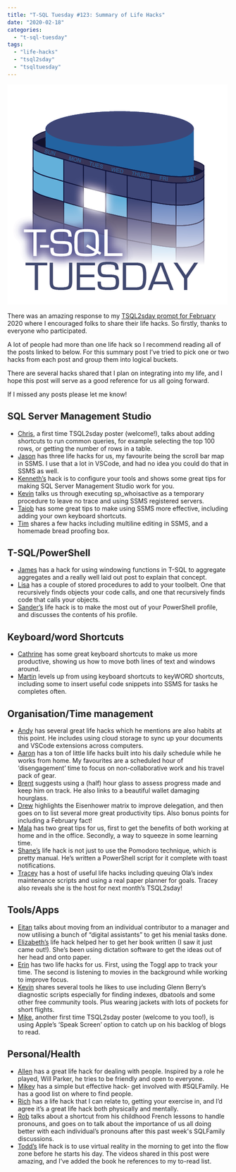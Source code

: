 ```yaml
---
title: "T-SQL Tuesday #123: Summary of Life Hacks"
date: "2020-02-18"
categories: 
  - "t-sql-tuesday"
tags: 
  - "life-hacks"
  - "tsql2sday"
  - "tsqltuesday"
---
```


![](images/tsqltues.png)

There was an amazing response to my [TSQL2sday prompt for February](https://jesspomfret.com/t-sql-tuesday-123/) 2020 where I encouraged folks to share their life hacks. So firstly, thanks to everyone who participated.

A lot of people had more than one life hack so I recommend reading all of the posts linked to below. For this summary post I’ve tried to pick one or two hacks from each post and group them into logical buckets.

There are several hacks shared that I plan on integrating into my life, and I hope this post will serve as a good reference for us all going forward.

If I missed any posts please let me know!

## **SQL Server Management Studio**

- [Chris](https://allthezerosmatter.com/2020/02/11/t-sql-tuesday-123-life-hacks-to-make-your-day-easier-custom-shortcuts-in-ssms-ads/), a first time TSQL2sday poster (welcome!), talks about adding shortcuts to run common queries, for example selecting the top 100 rows, or getting the number of rows in a table.
- [Jason](https://jasonbrimhall.info/2020/02/12/top-3-database-life-hacks/) has three life hacks for us, my favourite being the scroll bar map in SSMS. I use that a lot in VSCode, and had no idea you could do that in SSMS as well.
- [Kenneth’s](https://sqlstudies.com/2020/02/11/configure-your-tools-t-sql-tuesday-123/) hack is to configure your tools and shows some great tips for making SQL Server Management Studio work for you.
- [Kevin](https://dallasdbas.com/tsqltuesday-life-hacks/) talks us through executing sp\_whoisactive as a temporary procedure to leave no trace and using SSMS registered servers.
- [Taiob](http://sqlworldwide.com/t-sql-tuesday-123-ssms-tips-to-make-your-day-easier/) has some great tips to make using SSMS more effective, including adding your own keyboard shortcuts.
- [Tim](https://timharkin.com/life-hacks-to-make-your-day-easier-t-sql-tuesday-123/) shares a few hacks including multiline editing in SSMS, and a homemade bread proofing box.

## T-SQL/PowerShell

- [James](https://jimbabwe.co.za/2020/02/12/t-sql-tuesday-123-life-hacking-by-opening-windows/) has a hack for using windowing functions in T-SQL to aggregate aggregates and a really well laid out post to explain that concept.
- [Lisa](https://lisagb.info/archives/71) has a couple of stored procedures to add to your toolbelt. One that recursively finds objects your code calls, and one that recursively finds code that calls your objects.
- [Sander’s](https://www.sqlstad.nl/rants-and-rambling/t-sql-tuesday-123-life-hacks-that-make-your-life-easier/) life hack is to make the most out of your PowerShell profile, and discusses the contents of his profile.

## Keyboard/word Shortcuts

- [Cathrine](https://www.cathrinewilhelmsen.net/2020/02/11/keyboard-shortcuts-moving-text-lines-moving-windows/) has some great keyboard shortcuts to make us more productive, showing us how to move both lines of text and windows around.
- [Martin](https://msurasky.wixsite.com/sqlcorner/post/t-sql-tuesday-life-hacks-to-make-your-day-easier) levels up from using keyboard shortcuts to keyWORD shortcuts, including some to insert useful code snippets into SSMS for tasks he completes often.

## **Organisation/Time management**

- [Andy](https://flxsql.com/t-sql-tuesday-123-lifehacks-to-make-your-day-easier/) has several great life hacks which he mentions are also habits at this point. He includes using cloud storage to sync up your documents and VSCode extensions across computers.
- [Aaron](https://sqlblog.org/2020/02/11/t-sql-tuesday-123-life-hacks) has a ton of little life hacks built into his daily schedule while he works from home. My favourites are a scheduled hour of ‘disengagement’ time to focus on non-collaborative work and his travel pack of gear.
- [Brent](https://www.brentozar.com/archive/2020/02/tsql2sday-my-life-hack-is-an-hourglass-yes-an-hourglass/) suggests using a (half) hour glass to assess progress made and keep him on track. He also links to a beautiful wallet damaging hourglass.
- [Drew](https://www.drewsk.tech/2020/02/11/t-sql-tuesday-123/) highlights the Eisenhower matrix to improve delegation, and then goes on to list several more great productivity tips. Also bonus points for including a February fact!
- [Mala](https://curiousaboutdata.com/2020/02/11/t-sql-tuesday-123-life-hacks-to-make-your-day-easier/amp/?__twitter_impression=true) has two great tips for us, first to get the benefits of both working at home and in the office. Secondly, a way to squeeze in some learning time.
- [Shane’s](https://nocolumnname.blog/2020/02/11/t-sql-tuesday-123-life-hacks-to-make-your-day-easier/) life hack is not just to use the Pomodoro technique, which is pretty manual. He’s written a PowerShell script for it complete with toast notifications.
- [Tracey](https://tracyboggiano.com/archive/2020/02/t-sql-tuesday-123-life-hacks/) has a host of useful life hacks including queuing Ola’s index maintenance scripts and using a real paper planner for goals. Tracey also reveals she is the host for next month’s TSQL2sday!

## Tools/Apps

- [Eitan](https://eitanblumin.com/2020/02/11/t-sql-tuesday-123-life-hacks-to-make-your-day-easier/) talks about moving from an individual contributor to a manager and now utilising a bunch of “digital assistants” to get his menial tasks done.
- [Elizabeth’s](https://sqlzelda.wordpress.com/2020/02/11/t-sql-tuesday-123-improve-focus-through-speech) life hack helped her to get her book written (I saw it just came out!). She’s been using dictation software to get the ideas out of her head and onto paper.
- [Erin](https://www.sqlskills.com/blogs/erin/life-hacks/) has two life hacks for us. First, using the Toggl app to track your time. The second is listening to movies in the background while working to improve focus.
- [Kevin](https://www.kevinrchant.com/2020/02/11/t-sql-tuesday-123-favourite-sql-server-life-hack/) shares several tools he likes to use including Glenn Berry’s diagnostic scripts especially for finding indexes, dbatools and some other free community tools. Plus wearing jackets with lots of pockets for short flights.
- [Mike](https://www.michaelscalise.com/2020/02/11/t-sql-tuesday-123-life-hacks-to-make-your-day-easier/), another first time TSQL2sday poster (welcome to you too!), is using Apple’s ‘Speak Screen’ option to catch up on his backlog of blogs to read.

## Personal/Health

- [Allen](http://dataperfpro.com/t-sql-tuesday-123-being-will-parker/) has a great life hack for dealing with people. Inspired by a role he played, Will Parker, he tries to be friendly and open to everyone.
- [Mikey](https://www.bronowski.it/blog/2020/02/t-sql-tuesday-123-life-hacks-to-make-your-day-easier/) has a simple but effective hack- get involved with #SQLFamily. He has a good list on where to find people.
- [Rich](https://richbenner.com/2020/02/t-sql-123/) has a life hack that I can relate to, getting your exercise in, and I’d agree it’s a great life hack both physically and mentally.
- [Rob](http://blogs.lobsterpot.com.au/2020/02/11/shortcuts-good-and-bad/) talks about a shortcut from his childhood French lessons to handle pronouns, and goes on to talk about the importance of us all doing better with each individual’s pronouns after this past week's SQLFamily discussions.
- [Todd’s](https://toddkleinhans.wordpress.com/2020/02/11/tsql-tuesday-123-my-life-hack-flowing-in-the-morning/) life hack is to use virtual reality in the morning to get into the flow zone before he starts his day. The videos shared in this post were amazing, and I’ve added the book he references to my to-read list.
